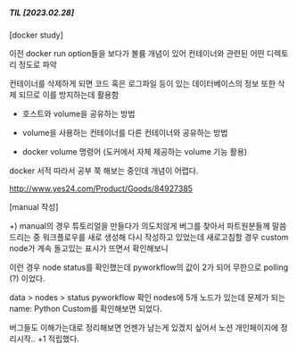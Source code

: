 ##### TIL [2023.02.28]

[docker study]

이전 docker run option들을 보다가 볼륨 개념이 있어 컨테이너와 관련된 어떤 디렉토리 정도로 파악

컨테이너를 삭제하게 되면 코드 혹은 로그파일 등이 있는 데이터베이스의 정보 또한 삭제 되므로 이를 방지하는데 활용함

- 호스트와 volume을 공유하는 방법

- volume을 사용하는 컨테이너를 다른 컨테이너와 공유하는 방법

- docker volume 명령어 (도커에서 자체 제공하는 volume 기능 활용)



docker 서적 따라서 공부 쭉 해보는 중인데 개념이 어렵다. 

http://www.yes24.com/Product/Goods/84927385





[manual 작성]

+) manual의 경우 튜토리얼을 만들다가 의도치않게 버그를 찾아서 파트원분들께 말씀드리는 중 
워크플로우를 새로 생성해 다시 작성하고 있었는데 새로고침할 경우 custom node가 계속 돌고있는 표시가 뜨면서 확인해보니 

이런 경우 node status를 확인했는데 pyworkflow의 값이 2가 되어 무한으로 polling (?) 이었다.

data > nodes > status pyworkflow 확인 nodes에 5개 노드가 있는데 문제가 되는 name: Python Custom를 확인해보면 되었다.

버그들도 이해가는대로 정리해보면 언젠가 남는게 있겠지 싶어서 노션 개인페이지에 정리시작.. +1 적립했다.


